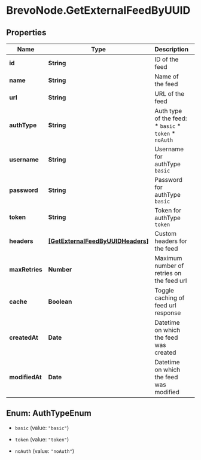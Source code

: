 # BrevoNode.GetExternalFeedByUUID

## Properties
Name | Type | Description | Notes
------------ | ------------- | ------------- | -------------
**id** | **String** | ID of the feed | 
**name** | **String** | Name of the feed | 
**url** | **String** | URL of the feed | 
**authType** | **String** | Auth type of the feed: * `basic` * `token` * `noAuth`  | 
**username** | **String** | Username for authType `basic` | [optional] 
**password** | **String** | Password for authType `basic` | [optional] 
**token** | **String** | Token for authType `token` | [optional] 
**headers** | [**[GetExternalFeedByUUIDHeaders]**](GetExternalFeedByUUIDHeaders.md) | Custom headers for the feed | 
**maxRetries** | **Number** | Maximum number of retries on the feed url | 
**cache** | **Boolean** | Toggle caching of feed url response | 
**createdAt** | **Date** | Datetime on which the feed was created | 
**modifiedAt** | **Date** | Datetime on which the feed was modified | 


<a name="AuthTypeEnum"></a>
## Enum: AuthTypeEnum


* `basic` (value: `"basic"`)

* `token` (value: `"token"`)

* `noAuth` (value: `"noAuth"`)




